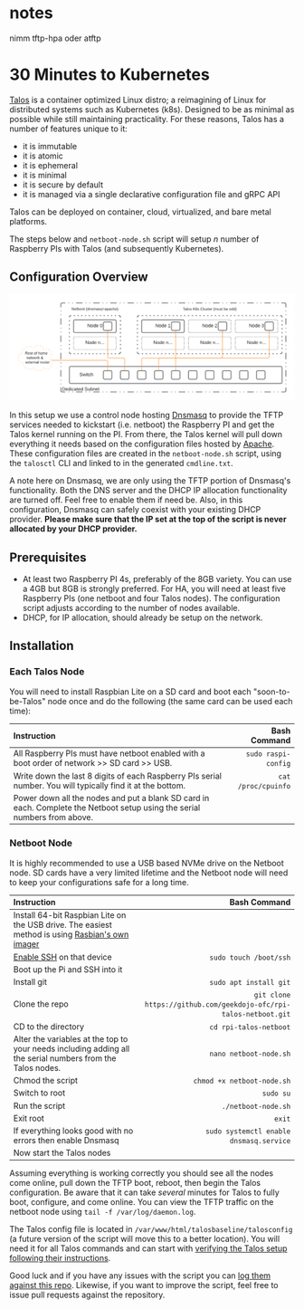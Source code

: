 # notes
nimm tftp-hpa oder atftp



# 30 Minutes to Kubernetes

[Talos](https://www.talos.dev) is a container optimized Linux distro; a reimagining of Linux for distributed systems such as Kubernetes (k8s). Designed to be as minimal as possible while still maintaining practicality. For these reasons, Talos has a number of features unique to it:

- it is immutable
- it is atomic
- it is ephemeral
- it is minimal
- it is secure by default
- it is managed via a single declarative configuration file and gRPC API

Talos can be deployed on container, cloud, virtualized, and bare metal platforms.

The steps below and ```netboot-node.sh``` script will setup *n* number of Raspberry PIs with Talos (and subsequently Kubernetes).

## Configuration Overview

![netbooting Talos](media/netboot-talos.png)

In this setup we use a control node hosting [Dnsmasq](https://thekelleys.org.uk/dnsmasq/doc.html) to provide the TFTP services needed to kickstart (i.e. netboot) the Raspberry PI and get the Talos kernel running on the PI. From there, the Talos kernel will pull down everything it needs based on the configuration files hosted by [Apache](https://httpd.apache.org/). These configuration files are created in the ```netboot-node.sh``` script, using the ```talosctl``` CLI and linked to in the generated ```cmdline.txt```.

A note here on Dnsmasq, we are only using the TFTP portion of Dnsmasq's functionality. Both the DNS server and the DHCP IP allocation functionality are turned off. Feel free to enable them if need be. Also, in this configuration, Dnsmasq can safely coexist with your existing DHCP provider. **Please make sure that the IP set at the top of the script is never allocated by your DHCP provider.**

## Prerequisites

- At least two Raspberry PI 4s, preferably of the 8GB variety. You can use a 4GB but 8GB is strongly preferred. For HA, you will need at least five Raspberry PIs (one netboot and four Talos nodes). The configuration script adjusts according to the number of nodes available.
- DHCP, for IP allocation, should already be setup on the network.

## Installation

### Each Talos Node

You will need to install Raspbian Lite on a SD card and boot each "soon-to-be-Talos" node once and do the following (the same card can be used each time):

| Instruction | Bash Command             |
|:------------|-------------------------:|
|All Raspberry PIs must have netboot enabled with a boot order of network >> SD card >> USB.|```sudo raspi-config```|
|Write down the last 8 digits of each Raspberry PIs serial number. You will typically find it at the bottom.|```cat /proc/cpuinfo```|
|Power down all the nodes and put a blank SD card in each. Complete the Netboot setup using the serial numbers from above.|   |

### Netboot Node

It is highly recommended to use a USB based NVMe drive on the Netboot node. SD cards have a very limited lifetime and the Netboot node will need to keep your configurations safe for a long time. 

| Instruction | Bash Command             |
|:------------|-------------------------:|
|Install 64-bit Raspbian Lite on the USB drive. The easiest method is using [Rasbian's own imager](https://www.raspberrypi.com/news/raspberry-pi-imager-imaging-utility/)|       |
|[Enable SSH](https://www.raspberrypi.com/documentation/computers/remote-access.html#ssh) on that device| ```sudo touch /boot/ssh```|
|Boot up the Pi and SSH into it|   |
|Install git|```sudo apt install git```|
|Clone the repo|```git clone https://github.com/geekdojo-ofc/rpi-talos-netboot.git```|
|CD to the directory|```cd rpi-talos-netboot```|
|Alter the variables at the top to your needs including adding all the serial numbers from the Talos nodes.|```nano netboot-node.sh```|
|Chmod the script|```chmod +x netboot-node.sh```|
|Switch to root|```sudo su```|
|Run the script|```./netboot-node.sh```|
|Exit root|```exit```|
|If everything looks good with no errors then enable Dnsmasq|```sudo systemctl enable dnsmasq.service```|
|Now start the Talos nodes| |

Assuming everything is working correctly you should see all the nodes come online, pull down the TFTP boot, reboot, then begin the Talos configuration. Be aware that it can take *several* minutes for Talos to fully boot, configure, and come online. You can view the TFTP traffic on the netboot node using ```tail -f /var/log/daemon.log```.

The Talos config file is located in ```/var/www/html/talosbaseline/talosconfig``` (a future version of the script will move this to a better location). You will need it for all Talos commands and can start with [verifying the Talos setup following their instructions](https://www.talos.dev/docs/v0.14/introduction/getting-started/#kubernetes-bootstrap).

Good luck and if you have any issues with the script you can [log them against this repo](https://github.com/geekdojo-ofc/rpi-talos-netboot/issues). Likewise, if you want to improve the script, feel free to issue pull requests against the repository.
